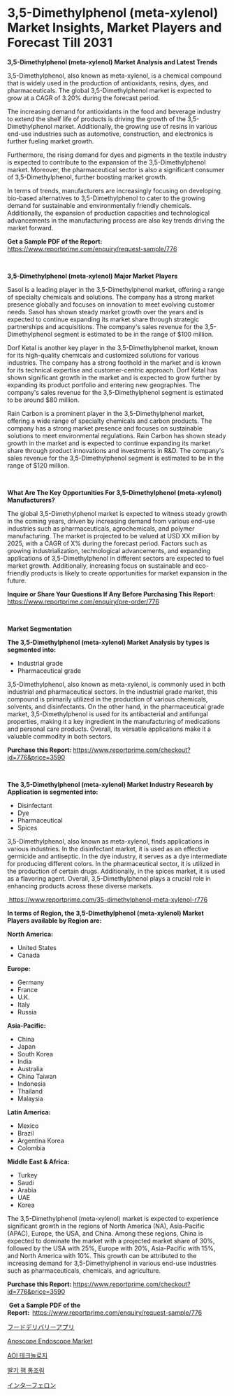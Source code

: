 <p><h1>3,5-Dimethylphenol (meta-xylenol) Market Insights, Market Players and Forecast Till 2031</h1></p><p><strong>3,5-Dimethylphenol (meta-xylenol) Market Analysis and Latest Trends</strong></p>
<p><p>3,5-Dimethylphenol, also known as meta-xylenol, is a chemical compound that is widely used in the production of antioxidants, resins, dyes, and pharmaceuticals. The global 3,5-Dimethylphenol market is expected to grow at a CAGR of 3.20% during the forecast period.</p><p>The increasing demand for antioxidants in the food and beverage industry to extend the shelf life of products is driving the growth of the 3,5-Dimethylphenol market. Additionally, the growing use of resins in various end-use industries such as automotive, construction, and electronics is further fueling market growth.</p><p>Furthermore, the rising demand for dyes and pigments in the textile industry is expected to contribute to the expansion of the 3,5-Dimethylphenol market. Moreover, the pharmaceutical sector is also a significant consumer of 3,5-Dimethylphenol, further boosting market growth.</p><p>In terms of trends, manufacturers are increasingly focusing on developing bio-based alternatives to 3,5-Dimethylphenol to cater to the growing demand for sustainable and environmentally friendly chemicals. Additionally, the expansion of production capacities and technological advancements in the manufacturing process are also key trends driving the market forward.</p></p>
<p><strong>Get a Sample PDF of the Report:&nbsp;</strong> <a href="https://www.reportprime.com/enquiry/request-sample/776">https://www.reportprime.com/enquiry/request-sample/776</a></p>
<p>&nbsp;</p>
<p><strong>3,5-Dimethylphenol (meta-xylenol) Major Market Players</strong></p>
<p><p>Sasol is a leading player in the 3,5-Dimethylphenol market, offering a range of specialty chemicals and solutions. The company has a strong market presence globally and focuses on innovation to meet evolving customer needs. Sasol has shown steady market growth over the years and is expected to continue expanding its market share through strategic partnerships and acquisitions. The company's sales revenue for the 3,5-Dimethylphenol segment is estimated to be in the range of $100 million.</p><p>Dorf Ketal is another key player in the 3,5-Dimethylphenol market, known for its high-quality chemicals and customized solutions for various industries. The company has a strong foothold in the market and is known for its technical expertise and customer-centric approach. Dorf Ketal has shown significant growth in the market and is expected to grow further by expanding its product portfolio and entering new geographies. The company's sales revenue for the 3,5-Dimethylphenol segment is estimated to be around $80 million.</p><p>Rain Carbon is a prominent player in the 3,5-Dimethylphenol market, offering a wide range of specialty chemicals and carbon products. The company has a strong market presence and focuses on sustainable solutions to meet environmental regulations. Rain Carbon has shown steady growth in the market and is expected to continue expanding its market share through product innovations and investments in R&D. The company's sales revenue for the 3,5-Dimethylphenol segment is estimated to be in the range of $120 million.</p></p>
<p>&nbsp;</p>
<p><strong>What Are The Key Opportunities For 3,5-Dimethylphenol (meta-xylenol) Manufacturers?</strong></p>
<p><p>The global 3,5-Dimethylphenol market is expected to witness steady growth in the coming years, driven by increasing demand from various end-use industries such as pharmaceuticals, agrochemicals, and polymer manufacturing. The market is projected to be valued at USD XX million by 2025, with a CAGR of X% during the forecast period. Factors such as growing industrialization, technological advancements, and expanding applications of 3,5-Dimethylphenol in different sectors are expected to fuel market growth. Additionally, increasing focus on sustainable and eco-friendly products is likely to create opportunities for market expansion in the future.</p></p>
<p><strong>Inquire or Share Your Questions If Any Before Purchasing This Report:</strong> <a href="https://www.reportprime.com/enquiry/pre-order/776">https://www.reportprime.com/enquiry/pre-order/776</a></p>
<p>&nbsp;</p>
<p><strong>Market Segmentation</strong></p>
<p><strong>The 3,5-Dimethylphenol (meta-xylenol) Market Analysis by types is segmented into:</strong></p>
<p><ul><li>Industrial grade</li><li>Pharmaceutical grade</li></ul></p>
<p><p>3,5-Dimethylphenol, also known as meta-xylenol, is commonly used in both industrial and pharmaceutical sectors. In the industrial grade market, this compound is primarily utilized in the production of various chemicals, solvents, and disinfectants. On the other hand, in the pharmaceutical grade market, 3,5-Dimethylphenol is used for its antibacterial and antifungal properties, making it a key ingredient in the manufacturing of medications and personal care products. Overall, its versatile applications make it a valuable commodity in both sectors.</p></p>
<p><strong>Purchase this Report:&nbsp;</strong><a href="https://www.reportprime.com/checkout?id=776&price=3590">https://www.reportprime.com/checkout?id=776&price=3590</a></p>
<p>&nbsp;</p>
<p><strong>The 3,5-Dimethylphenol (meta-xylenol) Market Industry Research by Application is segmented into:</strong></p>
<p><ul><li>Disinfectant</li><li>Dye</li><li>Pharmaceutical</li><li>Spices</li></ul></p>
<p><p>3,5-Dimethylphenol, also known as meta-xylenol, finds applications in various industries. In the disinfectant market, it is used as an effective germicide and antiseptic. In the dye industry, it serves as a dye intermediate for producing different colors. In the pharmaceutical sector, it is utilized in the production of certain drugs. Additionally, in the spices market, it is used as a flavoring agent. Overall, 3,5-Dimethylphenol plays a crucial role in enhancing products across these diverse markets.</p></p>
<p><a href="https://www.reportprime.com/35-dimethylphenol-meta-xylenol-r776">&nbsp;https://www.reportprime.com/35-dimethylphenol-meta-xylenol-r776</a></p>
<p><strong>In terms of Region, the 3,5-Dimethylphenol (meta-xylenol) Market Players available by Region are:</strong></p>
<p>
    <p> <strong> North America: </strong>
        <ul>
            <li>United States</li>
            <li>Canada</li>
        </ul>
        </p> 
    <p> <strong> Europe: </strong>
        <ul>
            <li>Germany</li>
            <li>France</li>
            <li>U.K.</li>
            <li>Italy</li>
            <li>Russia</li>
        </ul>
        </p> 
    <p> <strong> Asia-Pacific: </strong>
        <ul>
            <li>China</li>
            <li>Japan</li>
            <li>South Korea</li>
            <li>India</li>
            <li>Australia</li>
            <li>China Taiwan</li>
            <li>Indonesia</li>
            <li>Thailand</li>
            <li>Malaysia</li>
        </ul>
        </p> 
    <p> <strong> Latin America: </strong>
        <ul>
            <li>Mexico</li>
            <li>Brazil</li>
            <li>Argentina Korea</li>
            <li>Colombia</li>
        </ul>
        </p> 
    <p> <strong> Middle East & Africa: </strong>
        <ul>
            <li>Turkey</li>
            <li>Saudi</li>
            <li>Arabia</li>
            <li>UAE</li>
            <li>Korea</li>
        </ul>
    </p>
    </p>
<p><p>The 3,5-Dimethylphenol (meta-xylenol) market is expected to experience significant growth in the regions of North America (NA), Asia-Pacific (APAC), Europe, the USA, and China. Among these regions, China is expected to dominate the market with a projected market share of 30%, followed by the USA with 25%, Europe with 20%, Asia-Pacific with 15%, and North America with 10%. This growth can be attributed to the increasing demand for 3,5-Dimethylphenol in various end-use industries such as pharmaceuticals, chemicals, and agriculture.</p></p>
<p><strong>Purchase this Report: </strong><a href="https://www.reportprime.com/checkout?id=776&price=3590">https://www.reportprime.com/checkout?id=776&price=3590</a></p>
<p>&nbsp;<strong>Get a Sample PDF of the Report:&nbsp;&nbsp;</strong><a href="https://www.reportprime.com/enquiry/request-sample/776">https://www.reportprime.com/enquiry/request-sample/776</a></p>
<p><strong></strong></p>
<p><p><a href="https://medium.com/@lorrainethompson10/%E3%83%95%E3%83%BC%E3%83%89%E3%83%87%E3%83%AA%E3%83%90%E3%83%AA%E3%83%BC%E3%82%A2%E3%83%97%E3%83%AA%E3%81%AE%E5%B8%82%E5%A0%B4%E8%A6%8F%E6%A8%A1-cagr-%E3%83%88%E3%83%AC%E3%83%B3%E3%83%892024-2030-13006d606f78">フードデリバリーアプリ</a></p><p><a href="https://www.linkedin.com/pulse/anoscope-endoscope-market-key-successful-business-strategy-jraoe">Anoscope Endoscope Market</a></p><p><a href="https://medium.com/@sophieinleeds/aoi-%EA%B8%B0%EC%88%A0-%EC%8B%9C%EC%9E%A5-%EB%B6%84%EC%84%9D-%EA%B8%80%EB%A1%9C%EB%B2%8C-%EC%82%B0%EC%97%85-%EC%A0%84%EB%A7%9D%EA%B3%BC-%EC%98%88%EC%B8%A1-2024%EB%85%84%EB%B6%80%ED%84%B0-2031%EB%85%84%EA%B9%8C%EC%A7%80-4df6b8c38133">AOI 테크놀로지</a></p><p><a href="https://medium.com/@christianlarkinus/%EC%BA%94-%EB%94%B8%EA%B8%B0%EC%9E%BC-%EC%8B%9C%EC%9E%A5-%EC%A2%85%EB%A5%98-%EC%9D%91%EC%9A%A9-%EB%B0%8F-%EC%A7%80%EB%A6%AC%EB%B3%84-%ED%8F%AC%EA%B4%84%EC%A0%81-%ED%8F%89%EA%B0%80-abfd6552a162">딸기 잼 통조림</a></p><p><a href="https://medium.com/@frankfurter35566/%E3%82%A4%E3%83%B3%E3%82%BF%E3%83%BC%E3%83%95%E3%82%A7%E3%83%AD%E3%83%B3%E5%B8%82%E5%A0%B4%E8%A6%8F%E6%A8%A1%E3%81%A8%E5%B8%82%E5%A0%B4%E5%8B%95%E5%90%91-%E5%AE%8C%E5%85%A8%E3%81%AA%E6%A5%AD%E7%95%8C%E6%A6%82%E8%A6%81-2024%E5%B9%B4%E3%81%8B%E3%82%892031%E5%B9%B4-90fd24316658">インターフェロン</a></p></p>